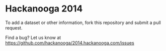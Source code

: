 # Hackanooga 2014

To add a dataset or other information, fork this repository and submit a pull request.

Find a bug? Let us know at https://github.com/hackanooga/2014.hackanooga.com/issues
